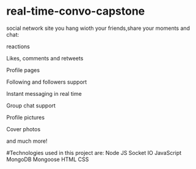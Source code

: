 ﻿# real-time-convo-capstone
social network site you hang wioth your friends,share your moments and chat:

reactions

Likes, comments and retweets

Profile pages

Following and followers support

Instant messaging in real time

Group chat support

Profile pictures

Cover photos

and much more!

#Technologies used in this project are:
Node JS
Socket IO
JavaScript
MongoDB
Mongoose
HTML
CSS
